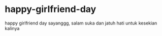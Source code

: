# happy-girlfriend-day
happy girlfriend day sayanggg, salam suka dan jatuh hati untuk kesekian kalinya
